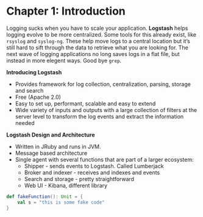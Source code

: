# Chapter 1: Introduction

Logging sucks when you have to scale your application. **Logstash** helps logging evolve to be more centralized. Some tools for this already exist, like `rsyslog` and `syslog-ng`. These help move logs to a central location but it’s still hard to sift through the data to retrieve what you are looking for. The next wave of logging applications no long saves logs in a flat file, but instead in more elegent ways. Good bye `grep`.

**Introducing Logstash**

* Provides framework for log collection, centralization, parsing, storage and search
* Free (Apache 2.0)
* Easy to set up, performant, scalable and easy to extend
* Wide variety of inputs and outputs with a large collection of filters at the server level to transform the log events and extract the information needed

**Logstash Design and Architecture**

* Written in JRuby and runs in JVM.
* Message based architecture
* Single agent with several functions that are part of a larger ecosystem:
  * Shipper - sends events to Logstash. Called Lumberjack
  * Broker and indexer - receives and indexes and events
  * Search and storage - pretty straightforward
  * Web UI - Kibana, different library

```scala
def fakeFunction(): Unit = {
    val s = "this is some fake code"
}
```

